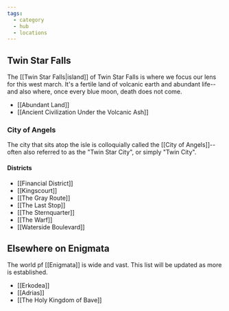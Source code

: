 ```yaml
---
tags:
  - category
  - hub
  - locations
---
```

## Twin Star Falls
The [[Twin Star Falls|island]] of Twin Star Falls is where we focus our lens for this west march. It's a fertile land of volcanic earth and abundant life-- and also where, once every blue moon, death does not come.
* [[Abundant Land]]
* [[Ancient Civilization Under the Volcanic Ash]]
### City of Angels
The city that sits atop the isle is colloquially called the [[City of Angels]]-- often also referred to as the "Twin Star City", or simply "Twin City".
#### Districts
* [[Financial District]]
* [[Kingscourt]]
* [[The Gray Route]]
* [[The Last Stop]]
* [[The Sternquarter]]
* [[The Warf]]
* [[Waterside Boulevard]]

## Elsewhere on Enigmata
The world pf [[Enigmata]] is wide and vast. This list will be updated as more is established.
* [[Erkodea]]
* [[Adrias]]
* [[The Holy Kingdom of Bave]]
